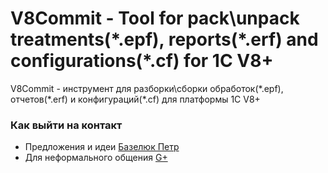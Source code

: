 V8Commit - Tool for pack\unpack treatments(\*.epf), reports(\*.erf) and configurations(\*.cf) for 1C V8+
========
V8Commit - инструмент для разборки\сборки обработок(\*.epf), отчетов(\*.erf) и конфигураций(\*.cf) для платформы 1С V8+

### Как выйти на контакт ###
* Предложения и идеи [Базелюк Петр](mailto:pbazeliuk@gmail.com)
* Для неформального общения [G+](https://plus.google.com/u/0/+ПетрБазелюк)
